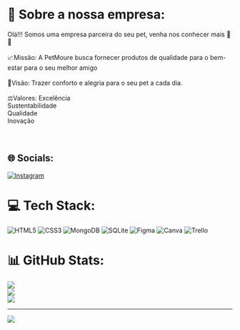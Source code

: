 # 💫 Sobre a nossa empresa:
Olá!!! Somos uma empresa parceira do seu pet, venha nos conhecer mais 🐾💚<br><br>📈Missão: A PetMoure busca fornecer produtos de qualidade para o bem-estar para o seu melhor amigo<br><br>📌Visão: Trazer conforto e alegria para o seu pet a cada dia.<br><br>⚖️Valores:   Excelência<br>                   Sustentabilidade<br>                   Qualidade<br>                   Inovação<br><br><br> 


## 🌐 Socials:
[![Instagram](https://img.shields.io/badge/Instagram-%23E4405F.svg?logo=Instagram&logoColor=white)](https://instagram.com/petmoure) 

# 💻 Tech Stack:
![HTML5](https://img.shields.io/badge/html5-%23E34F26.svg?style=for-the-badge&logo=html5&logoColor=white) ![CSS3](https://img.shields.io/badge/css3-%231572B6.svg?style=for-the-badge&logo=css3&logoColor=white) ![MongoDB](https://img.shields.io/badge/MongoDB-%234ea94b.svg?style=for-the-badge&logo=mongodb&logoColor=white) ![SQLite](https://img.shields.io/badge/sqlite-%2307405e.svg?style=for-the-badge&logo=sqlite&logoColor=white) 	![Figma](https://img.shields.io/badge/figma-%23F24E1E.svg?style=for-the-badge&logo=figma&logoColor=white) ![Canva](https://img.shields.io/badge/Canva-%2300C4CC.svg?style=for-the-badge&logo=Canva&logoColor=white) ![Trello](https://img.shields.io/badge/Trello-%23026AA7.svg?style=for-the-badge&logo=Trello&logoColor=white)
# 📊 GitHub Stats:
![](https://github-readme-stats.vercel.app/api?username=PetMoure&theme=merko&hide_border=false&include_all_commits=false&count_private=false)<br/>
![](https://github-readme-streak-stats.herokuapp.com/?user=PetMoure&theme=merko&hide_border=false)<br/>
![](https://github-readme-stats.vercel.app/api/top-langs/?username=PetMoure&theme=merko&hide_border=false&include_all_commits=false&count_private=false&layout=compact)

---
[![](https://visitcount.itsvg.in/api?id=PetMoure&icon=9&color=3)](https://visitcount.itsvg.in)

<!-- Proudly created with GPRM ( https://gprm.itsvg.in ) -->
